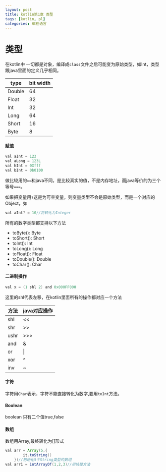 ```yaml
---
layout: post
title: kotlin第1章 类型
tags: [kotlin, pl]
categories: 编程语言
---
```


# 类型

在kotlin中 一切都是对象，编译成`class`文件之后可能变为原始类型，如Int，类型跟java里面的定义几乎相同。

|type|bit width|
|-|-|
|Double|64|
|Float|32|
|Int|32|
|Long|64|
|Short|16|
|Byte|8|

#### 赋值

```java
val aInt = 123
val aLong = 123L
val hInt = 0Xfff
val bInt = 0b0100
```

做比较用的`==`和java不同，是比较真实的值，不是内存地址，而java等价的为三个等号`===`。

如果把变量用`?`这是为可空变量，则变量类型不会是原始类型，而是一个对应的Object，如

```java
val aInt? = 10//将转化为Integer
```
所有的数字类型都支持以下方法
* toByte(): Byte
* toShort(): Short
* toInt(): Int
* toLong(): Long
* toFloat(): Float
* toDouble(): Double
* toChar(): Char

#### 二进制操作

```java
val x = (1 shl 2) and 0x000FF000
```

这里的shl代表左移，在kotlin里面所有的操作都对应一个方法

|方法|java对应操作|
|-|-|
|shl|<<|
|shr|>>|
|ushr|>>>|
|and|&|
|or|\|
|xor|^|
|inv|~|

#### 字符
字符用`Char`表示，字符不能直接转化为数字,要用`toInt`方法。
#### Boolean
boolean 只有二个值true,false
#### 数组
数组用Array,最终转化为[]形式

```java
val arr = Array(5,{
        it.toString()
    })//初始化5个String类型的数组
val arr1 = intArrayOf(1,2,3)//用快捷方法
```
